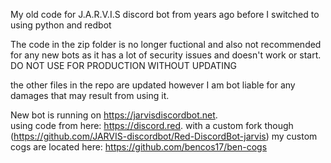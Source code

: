 My old code for J.A.R.V.I.S discord bot from years ago before I switched to using python and redbot 

The code in the zip folder is no longer fuctional and also not recommended for any new bots as it has a lot of security issues and doesn't work or start.
DO NOT USE FOR PRODUCTION WITHOUT UPDATING 

the other files in the repo are updated however I am bot liable for any damages that may result from using it. 

New bot is running on
https://jarvisdiscordbot.net.     
using code from here:
https://discord.red. with a custom fork though (https://github.com/JARVIS-discordbot/Red-DiscordBot-jarvis)
my custom cogs are located here: 
https://github.com/bencos17/ben-cogs 

